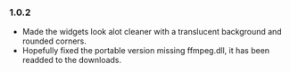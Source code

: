 ### 1.0.2
- Made the widgets look alot cleaner with a translucent background and rounded corners.
- Hopefully fixed the portable version missing ffmpeg.dll, it has been readded to the downloads.
